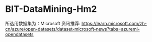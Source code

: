 # BIT-DataMining-Hm2
所选用数据集为：Microsoft 资讯推荐:  https://learn.microsoft.com/zh-cn/azure/open-datasets/dataset-microsoft-news?tabs=azureml-opendatasets
